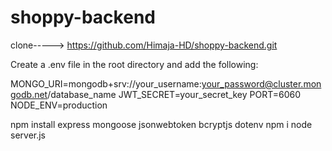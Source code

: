 # shoppy-backend

clone-----> https://github.com/Himaja-HD/shoppy-backend.git

Create a .env file in the root directory and add the following:

MONGO_URI=mongodb+srv://your_username:your_password@cluster.mongodb.net/database_name
JWT_SECRET=your_secret_key
PORT=6060
NODE_ENV=production

npm install express mongoose jsonwebtoken bcryptjs dotenv 
npm i
node server.js
